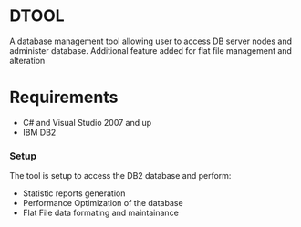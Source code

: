 # DTOOL

A database management tool allowing user to access DB server nodes and administer database.
Additional feature added for flat file management and alteration 



# Requirements

  - C# and Visual Studio 2007 and up 
  - IBM DB2 
  
  
### Setup

The tool is setup to access the DB2 database and perform:
   -  Statistic reports generation
   -  Performance Optimization of the database 
   -  Flat File data formating and maintainance






